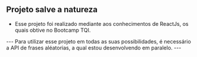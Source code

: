 ## Projeto salve a natureza

* Esse projeto foi realizado mediante aos conhecimentos de ReactJs, os quais obtive no Bootcamp TQI.

--- Para utilizar esse projeto em todas as suas possibilidades, é necessário a API de frases aléatorias, a qual estou desenvolvendo em paralelo. ---
